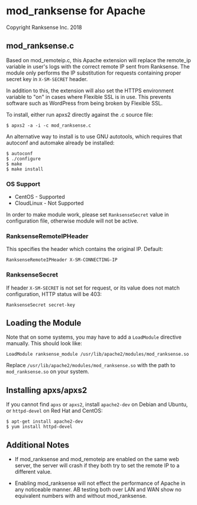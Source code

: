 # mod_ranksense for Apache #
Copyright Ranksense Inc. 2018

## mod_ranksense.c ##

Based on mod_remoteip.c, this Apache extension will replace the remote_ip variable in user's logs with the correct remote IP sent from Ranksense. The module only performs the IP substitution for requests containing proper secret key in `X-SM-SECRET` header.

In addition to this, the extension will also set the HTTPS environment variable to "on" in cases where Flexible SSL is in use. This prevents software such as WordPress from being broken by Flexible SSL.

To install, either run apxs2 directly against the .c source file:

    $ apxs2 -a -i -c mod_ranksense.c

An alternative way to install is to use GNU autotools, which requires that autoconf and automake already be installed:

    $ autoconf
    $ ./configure
    $ make
    $ make install
    
### OS Support ###

- CentOS - Supported
- CloudLinux - Not Supported

In order to make module work, please set `RanksenseSecret` value in configuration file, otherwise module will not be active.

### RanksenseRemoteIPHeader ###

This specifies the header which contains the original IP. Default:

    RanksenseRemoteIPHeader X-SM-CONNECTING-IP

### RanksenseSecret ###

If header `X-SM-SECRET` is not set for request, or its value does not match configuration, HTTP status will be 403:

    RanksenseSecret secret-key


## Loading the Module ##

Note that on some systems, you may have to add a `LoadModule` directive manually. This should look like:

    LoadModule ranksense_module /usr/lib/apache2/modules/mod_ranksense.so

Replace `/usr/lib/apache2/modules/mod_ranksense.so` with the path to `mod_ranksense.so` on your system.

## Installing apxs/apxs2 ##

If you cannot find `apxs` or `apxs2`, install `apache2-dev` on Debian and Ubuntu, or `httpd-devel` on Red Hat and CentOS:

    $ apt-get install apache2-dev
    $ yum install httpd-devel

## Additional Notes ##

- If mod\_ranksense and mod\_remoteip are enabled on the same web server, the server will crash if they both try to set the remote IP to a different value.
- Enabling mod\_ranksense will not effect the performance of Apache in any noticeable manner. AB testing both over LAN and WAN show no equivalent numbers with and without mod\_ranksense.

  [1]: https://www.ranksense.com/
